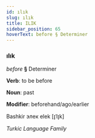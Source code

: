```yaml
---
id: ılık
slug: ılık
title: ILIK
sidebar_position: 65
hoverText: before § Determiner
---
```


### ılık

*before* **§** Determiner

**Verb**: to be before

**Noun**: past

**Modifier**: beforehand/ago/earlier

Bashkir элек elek [ɪ̞ˈlɪ̞k]

*Turkic Language Family*
